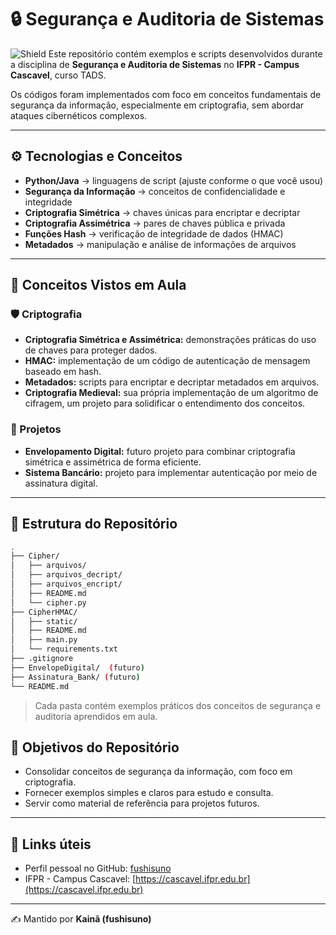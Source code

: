# 🔒 Segurança e Auditoria de Sistemas
![Shield](https://img.wattpad.com/04ce81ef1ba3be83d75a50eeaacef4fb9e7d624e/68747470733a2f2f73332e616d617a6f6e6177732e636f6d2f776174747061642d6d656469612d736572766963652f53746f7279496d6167652f4f2d42723638544f3576304f79773d3d2d313333373234353336362e313735393164383232623134613463323232323739373338313037322e676966)
Este repositório contém exemplos e scripts desenvolvidos durante a disciplina de **Segurança e Auditoria de Sistemas** no **IFPR - Campus Cascavel**, curso TADS.

Os códigos foram implementados com foco em conceitos fundamentais de segurança da informação, especialmente em criptografia, sem abordar ataques cibernéticos complexos.

---

## ⚙️ Tecnologias e Conceitos
- **Python/Java** → linguagens de script (ajuste conforme o que você usou)
- **Segurança da Informação** → conceitos de confidencialidade e integridade
- **Criptografia Simétrica** → chaves únicas para encriptar e decriptar
- **Criptografia Assimétrica** → pares de chaves pública e privada
- **Funções Hash** → verificação de integridade de dados (HMAC)
- **Metadados** → manipulação e análise de informações de arquivos

---

## 📌 Conceitos Vistos em Aula
### 🛡️ Criptografia
- **Criptografia Simétrica e Assimétrica:** demonstrações práticas do uso de chaves para proteger dados.
- **HMAC:** implementação de um código de autenticação de mensagem baseado em hash.
- **Metadados:** scripts para encriptar e decriptar metadados em arquivos.
- **Criptografia Medieval:** sua própria implementação de um algoritmo de cifragem, um projeto para solidificar o entendimento dos conceitos.

### 📝 Projetos
- **Envelopamento Digital:** futuro projeto para combinar criptografia simétrica e assimétrica de forma eficiente.
- **Sistema Bancário:** projeto para implementar autenticação por meio de assinatura digital.

---

## 📁 Estrutura do Repositório
```bash
.
├── Cipher/
│   ├── arquivos/
│   ├── arquivos_decript/
│   ├── arquivos_encript/
│   ├── README.md
│   └── cipher.py
├── CipherHMAC/
│   ├── static/
│   ├── README.md
│   ├── main.py
│   └── requirements.txt
├── .gitignore
├── EnvelopeDigital/  (futuro)
├── Assinatura_Bank/ (futuro)
└── README.md

```

> Cada pasta contém exemplos práticos dos conceitos de segurança e auditoria aprendidos em aula.

## 🎯 Objetivos do Repositório
- Consolidar conceitos de segurança da informação, com foco em criptografia.
- Fornecer exemplos simples e claros para estudo e consulta.
- Servir como material de referência para projetos futuros.

---

## 🔗 Links úteis
- Perfil pessoal no GitHub: [fushisuno](https://github.com/fushisuno)  
- IFPR - Campus Cascavel: [https://cascavel.ifpr.edu.br](https://cascavel.ifpr.edu.br)  

---

✍️ Mantido por **Kainã (fushisuno)**
